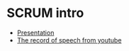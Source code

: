# SCRUM intro
- [Presentation](https://zabalueva.github.io/presentation/)
- [The record of speech from youtube](https://www.youtube.com/watch?v=1ux1eZxmTYg)
